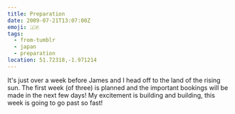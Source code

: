 ```yaml
---
title: Preparation
date: 2009-07-21T13:07:00Z
emoji: 🇯🇵
tags:
  - from-tumblr
  - japan
  - preparation
location: 51.72318,-1.971214
---
```


It's just over a week before James and I head off to the land of the rising sun. The first week (of three) is planned and the important bookings will be made in the next few days! My excitement is building and building, this week is going to go past so fast!

